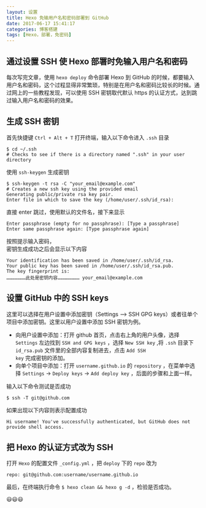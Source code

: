 ```yaml
---
layout: 设置
title: Hexo 免输用户名和密码部署到 GitHub
date: 2017-06-17 15:41:17
categories: 博客搭建
tags: [Hexo，部署，免密码]
---
```

## 通过设置 SSH 使 Hexo 部署时免输入用户名和密码
每次写完文章，使用 <code>hexo deploy</code> 命令部署 Hexo 到 GitHub 的时候，都要输入用户名和密码，这个过程显得非常繁琐，特别是在用户名和密码比较长的时候。<!--more-->通过网上的一些教程发现，可以使用 SSH 密钥取代默认 https 的认证方式，达到跳过输入用户名和密码的效果。

## 生成 SSH 密钥
首先快捷键 <code>Ctrl + Alt + T</code> 打开终端，输入以下命令进入 <code>.ssh</code> 目录
```
$ cd ~/.ssh
# Checks to see if there is a directory named ".ssh" in your user directory
```
使用 <code>ssh-keygen</code> 生成密钥
```
$ ssh-keygen -t rsa -C "your_email@example.com"
# Creates a new ssh key using the provided email
Generating public/private rsa key pair.
Enter file in which to save the key (/home/user/.ssh/id_rsa):
```
直接 enter 跳过，使用默认的文件名，接下来显示
```
Enter passphrase (empty for no passphrase): [Type a passphrase]
Enter same passphrase again: [Type passphrase again]
```
按照提示输入密码，  
密钥生成成功之后会显示以下内容
```
Your identification has been saved in /home/user/.ssh/id_rsa.
Your public key has been saved in /home/user/.ssh/id_rsa.pub.
The key fingerprint is:
…………………此处是密钥内容…………………… your_email@example.com
```

## 设置 GitHub 中的 SSH keys
这里可以选择在用户设置中添加密钥（Settings –> SSH GPG keys）或者往单个项目中添加密钥。这里以用户设置中添加 SSH 密钥为例。  

- 向用户设置中添加：打开 github 首页，点击右上角的用户头像，选择 <code>Settings</code> 左边找到 <code>SSH and GPG keys</code> ，选择 <code>New SSH key</code> ,将 <code>.ssh</code> 目录下 <code>id_rsa.pub</code> 文件里的全部内容复制进去，点击 <code>Add SSH key</code> 完成密钥的添加。
- 向单个项目中添加：打开 <code>username.github.io</code> 的 <code>repository</code> ，在菜单中选择 <code>Settings</code> -> <code>Deploy keys</code> -> <code>Add deploy key</code> ，后面的步骤和上面一样。  

输入以下命令测试是否成功
```
$ ssh -T git@github.com
```
如果出现以下内容则表示配置成功
```
Hi username! You've successfully authenticated, but GitHub does not provide shell access.
```

## 把 Hexo 的认证方式改为 SSH
打开 <code>Hexo</code> 的配置文件 <code>_config.yml</code> ，把 <code>deploy</code> 下的 <code>repo</code> 改为 
```
repo: git@github.com:username/username.github.io
```
最后，在终端执行命令 <code>$ hexo clean && hexo g -d</code> ，检验是否成功。  

😃😃😃


